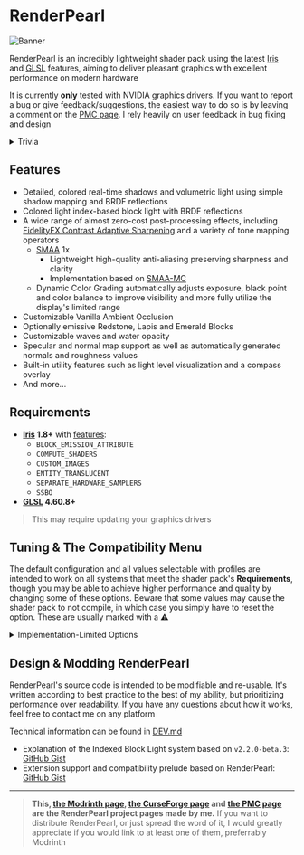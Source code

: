 # RenderPearl

![Banner](https://cdn.modrinth.com/data/BrRak9pu/images/9d2f33b85447099c25b6291b680608bc47c1f5e1.png)

RenderPearl is an incredibly lightweight shader pack using the latest [Iris](https://irisshaders.dev/) and [GLSL](https://www.wikiwand.com/en/OpenGL_Shading_Language) features, aiming to deliver pleasant graphics with excellent performance on modern hardware

It is currently **only** tested with NVIDIA graphics drivers. If you want to report a bug or give feedback/suggestions, the easiest way to do so is by leaving a comment on the [PMC page](https://www.planetminecraft.com/mod/luracasmus-s-shaders/). I rely heavily on user feedback in bug fixing and design

<details>
<summary>Trivia</summary>

This project started as a continuation of "Luracasmus Shaders" (which is why you might have seen it called "LS RenderPearl"), but modern versions share little to no code with the original project. The question remains as to whether the same shader pack remains throughout, when all parts are replaced

The name "RenderPearl" is inspired by the Bedrock Edition [RenderDragon](https://minecraft.fandom.com/wiki/RenderDragon) engine

</details>

## Features

* Detailed, colored real-time shadows and volumetric light using simple shadow mapping and BRDF reflections
* Colored light index-based block light with BRDF reflections
* A wide range of almost zero-cost post-processing effects, including [FidelityFX Contrast Adaptive Sharpening](https://gpuopen.com/fidelityfx-cas/) and a variety of tone mapping operators
  * [SMAA](https://www.iryoku.com/smaa/) 1x
    * Lightweight high-quality anti-aliasing preserving sharpness and clarity
    * Implementation based on [SMAA-MC](https://modrinth.com/shader/smaa-mc)
  * Dynamic Color Grading automatically adjusts exposure, black point and color balance to improve visibility and more fully utilize the display's limited range 
* Customizable Vanilla Ambient Occlusion
* Optionally emissive Redstone, Lapis and Emerald Blocks
* Customizable waves and water opacity
* Specular and normal map support as well as automatically generated normals and roughness values
* Built-in utility features such as light level visualization and a compass overlay
* And more...

## Requirements

* **[Iris](https://irisshaders.dev/) 1.8+** with [features](https://shaders.properties/current/reference/shadersproperties/flags/):
  * `BLOCK_EMISSION_ATTRIBUTE`
  * `COMPUTE_SHADERS`
  * `CUSTOM_IMAGES`
  * `ENTITY_TRANSLUCENT`
  * `SEPARATE_HARDWARE_SAMPLERS`
  * `SSBO`
* **[GLSL](https://www.wikiwand.com/en/OpenGL_Shading_Language) 4.60.8+**

> This may require updating your graphics drivers

## Tuning & The Compatibility Menu

The default configuration and all values selectable with profiles are intended to work on all systems that meet the shader pack's **Requirements**, though you may be able to achieve higher performance and quality by changing some of these options. Beware that some values may cause the shader pack to not compile, in which case you simply have to reset the option. These are usually marked with a ⚠

<details>
<summary>Implementation-Limited Options</summary>

> The usable values and effects of these options depend on your OpenGL and GLSL implementations

* **Index Size** is limited by the amound of Local Data Share memory usable per work group on your GPU. Depending on your GPU and graphics drivers, and the features enabled by the 16/8-Bit Types option, you may be able to set this significantly higher than the maximum value selectable with profiles (though there is no reason to do so if the index isn't being filled completely, usually indicated by lights flickering, as it impacts performance negatively)

* **16/8-Bit Types** uses optional OpenGL extension-provided half- and/or quarter-sized data types to reduce register, LDS and VRAM usage. Performance impact varies depending on hardware and drivers, as conversion between types has a cost, but operations with smaller types can be significantly faster

* **Trinary Min/Max** performs trinary minimum and maximum operations in singular function calls using the optional `AMD_shader_trinary_minmax` OpenGL extension, which may allow generation of more optimal instruction sequences. It's recommended to use this whenever possible

* **32×16-Bit Multiplication** performs multiplication between 32-bit integers and integers in the 16-bit-representable range using special functions provided by the optional `INTEL_shader_integer_functions` OpenGL extension, that may be faster than regular 32-bit multiplication operators. It's recommended to use this whenever possible

* **Immutable Constants** marks all shader variables that can be immutable as constant, possibly enabling better optimizations. This feature is required by the GLSL specification, but still unsupported on some graphics drivers. It's recommended to use it whenever possible

</details>

## Design & Modding RenderPearl

RenderPearl's source code is intended to be modifiable and re-usable. It's written according to best practice to the best of my ability, but prioritizing performance over readability. If you have any questions about how it works, feel free to contact me on any platform

Technical information can be found in [DEV.md](https://github.com/Luracasmus/renderpearl/blob/main/DEV.md)

* Explanation of the Indexed Block Light system based on `v2.2.0-beta.3`: [GitHub Gist](https://gist.github.com/Luracasmus/2278519efd02d765060ebd8083af9fa0)
* Extension support and compatibility prelude based on RenderPearl: [GitHub Gist](https://gist.github.com/Luracasmus/ff78f1998a5a440899e1904fa23cc9c6)

---

> **This, [the Modrinth page](https://modrinth.com/shader/renderpearl), [the CurseForge page](https://www.curseforge.com/minecraft/shaders/renderpearl) and [the PMC page](https://www.planetminecraft.com/mod/luracasmus-s-shaders/) are the RenderPearl project pages made by me.** If you want to distribute RenderPearl, or just spread the word of it, I would greatly appreciate if you would link to at least one of them, preferrably Modrinth
